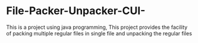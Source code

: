 # File-Packer-Unpacker-CUI-
This is a project using java programming, This project provides the facility of packing multiple regular files in single file and unpacking the regular files
